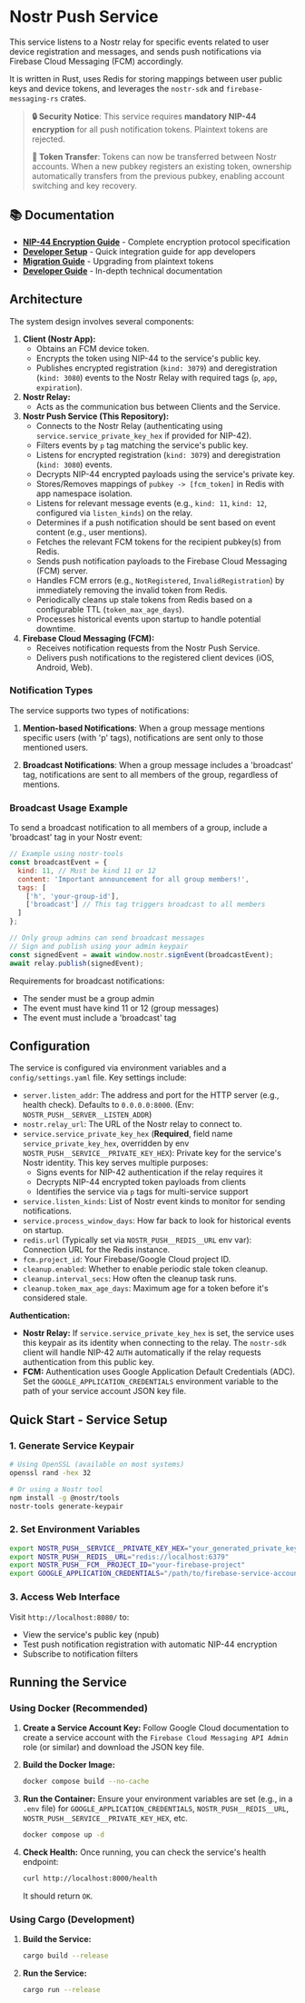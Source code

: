# Nostr Push Service

This service listens to a Nostr relay for specific events related to user device registration and messages, and sends push notifications via Firebase Cloud Messaging (FCM) accordingly.

It is written in Rust, uses Redis for storing mappings between user public keys and device tokens, and leverages the `nostr-sdk` and `firebase-messaging-rs` crates.

> **🔒 Security Notice**: This service requires **mandatory NIP-44 encryption** for all push notification tokens. Plaintext tokens are rejected.
> 
> **🔄 Token Transfer**: Tokens can now be transferred between Nostr accounts. When a new pubkey registers an existing token, ownership automatically transfers from the previous pubkey, enabling account switching and key recovery.

## 📚 Documentation

- **[NIP-44 Encryption Guide](docs/NIP44_ENCRYPTION.md)** - Complete encryption protocol specification
- **[Developer Setup](docs/DEVELOPER_SETUP.md)** - Quick integration guide for app developers  
- **[Migration Guide](docs/MIGRATION_GUIDE.md)** - Upgrading from plaintext tokens
- **[Developer Guide](docs/developer-guide.md)** - In-depth technical documentation

## Architecture

The system design involves several components:

1.  **Client (Nostr App):**
    *   Obtains an FCM device token.
    *   Encrypts the token using NIP-44 to the service's public key.
    *   Publishes encrypted registration (`kind: 3079`) and deregistration (`kind: 3080`) events to the Nostr Relay with required tags (`p`, `app`, `expiration`).
2.  **Nostr Relay:**
    *   Acts as the communication bus between Clients and the Service.
3.  **Nostr Push Service (This Repository):**
    *   Connects to the Nostr Relay (authenticating using `service.service_private_key_hex` if provided for NIP-42).
    *   Filters events by `p` tag matching the service's public key.
    *   Listens for encrypted registration (`kind: 3079`) and deregistration (`kind: 3080`) events.
    *   Decrypts NIP-44 encrypted payloads using the service's private key.
    *   Stores/Removes mappings of `pubkey -> [fcm_token]` in Redis with app namespace isolation.
    *   Listens for relevant message events (e.g., `kind: 11`, `kind: 12`, configured via `listen_kinds`) on the relay.
    *   Determines if a push notification should be sent based on event content (e.g., user mentions).
    *   Fetches the relevant FCM tokens for the recipient pubkey(s) from Redis.
    *   Sends push notification payloads to the Firebase Cloud Messaging (FCM) server.
    *   Handles FCM errors (e.g., `NotRegistered`, `InvalidRegistration`) by immediately removing the invalid token from Redis.
    *   Periodically cleans up stale tokens from Redis based on a configurable TTL (`token_max_age_days`).
    *   Processes historical events upon startup to handle potential downtime.
4.  **Firebase Cloud Messaging (FCM):**
    *   Receives notification requests from the Nostr Push Service.
    *   Delivers push notifications to the registered client devices (iOS, Android, Web).

### Notification Types

The service supports two types of notifications:

1. **Mention-based Notifications**: When a group message mentions specific users (with 'p' tags), notifications are sent only to those mentioned users.

2. **Broadcast Notifications**: When a group message includes a 'broadcast' tag, notifications are sent to all members of the group, regardless of mentions.

### Broadcast Usage Example

To send a broadcast notification to all members of a group, include a 'broadcast' tag in your Nostr event:

```javascript
// Example using nostr-tools
const broadcastEvent = {
  kind: 11, // Must be kind 11 or 12
  content: 'Important announcement for all group members!',
  tags: [
    ['h', 'your-group-id'],
    ['broadcast'] // This tag triggers broadcast to all members
  ]
};

// Only group admins can send broadcast messages
// Sign and publish using your admin keypair
const signedEvent = await window.nostr.signEvent(broadcastEvent);
await relay.publish(signedEvent);
```

Requirements for broadcast notifications:
- The sender must be a group admin
- The event must have kind 11 or 12 (group messages)
- The event must include a 'broadcast' tag

## Configuration

The service is configured via environment variables and a `config/settings.yaml` file. Key settings include:

*   `server.listen_addr`: The address and port for the HTTP server (e.g., health check). Defaults to `0.0.0.0:8000`. (Env: `NOSTR_PUSH__SERVER__LISTEN_ADDR`)
*   `nostr.relay_url`: The URL of the Nostr relay to connect to.
*   `service.service_private_key_hex` (**Required**, field name `service_private_key_hex`, overridden by env `NOSTR_PUSH__SERVICE__PRIVATE_KEY_HEX`): Private key for the service's Nostr identity. This key serves multiple purposes:
    - Signs events for NIP-42 authentication if the relay requires it
    - Decrypts NIP-44 encrypted token payloads from clients
    - Identifies the service via `p` tags for multi-service support
*   `service.listen_kinds`: List of Nostr event kinds to monitor for sending notifications.
*   `service.process_window_days`: How far back to look for historical events on startup.
*   `redis.url` (Typically set via `NOSTR_PUSH__REDIS__URL` env var): Connection URL for the Redis instance.
*   `fcm.project_id`: Your Firebase/Google Cloud project ID.
*   `cleanup.enabled`: Whether to enable periodic stale token cleanup.
*   `cleanup.interval_secs`: How often the cleanup task runs.
*   `cleanup.token_max_age_days`: Maximum age for a token before it's considered stale.

**Authentication:**

*   **Nostr Relay:** If `service.service_private_key_hex` is set, the service uses this keypair as its identity when connecting to the relay. The `nostr-sdk` client will handle NIP-42 `AUTH` automatically if the relay requests authentication from this public key.
*   **FCM:** Authentication uses Google Application Default Credentials (ADC). Set the `GOOGLE_APPLICATION_CREDENTIALS` environment variable to the path of your service account JSON key file.

## Quick Start - Service Setup

### 1. Generate Service Keypair

```bash
# Using OpenSSL (available on most systems)
openssl rand -hex 32

# Or using a Nostr tool
npm install -g @nostr/tools
nostr-tools generate-keypair
```

### 2. Set Environment Variables

```bash
export NOSTR_PUSH__SERVICE__PRIVATE_KEY_HEX="your_generated_private_key"
export NOSTR_PUSH__REDIS__URL="redis://localhost:6379"
export NOSTR_PUSH__FCM__PROJECT_ID="your-firebase-project"
export GOOGLE_APPLICATION_CREDENTIALS="/path/to/firebase-service-account.json"
```

### 3. Access Web Interface

Visit `http://localhost:8080/` to:
- View the service's public key (npub)
- Test push notification registration with automatic NIP-44 encryption
- Subscribe to notification filters

## Running the Service

### Using Docker (Recommended)

1.  **Create a Service Account Key:** Follow Google Cloud documentation to create a service account with the `Firebase Cloud Messaging API Admin` role (or similar) and download the JSON key file.
2.  **Build the Docker Image:**
    ```bash
    docker compose build --no-cache
    ```
3.  **Run the Container:**
    Ensure your environment variables are set (e.g., in a `.env` file) for `GOOGLE_APPLICATION_CREDENTIALS`, `NOSTR_PUSH__REDIS__URL`, `NOSTR_PUSH__SERVICE__PRIVATE_KEY_HEX`, etc.
    ```bash
    docker compose up -d
    ```

4.  **Check Health:**
    Once running, you can check the service's health endpoint:
    ```bash
    curl http://localhost:8000/health
    ```
    It should return `OK`.

### Using Cargo (Development)

1.  **Build the Service:**
    ```bash
    cargo build --release
    ```
2.  **Run the Service:**
    ```bash
    cargo run --release
    ```